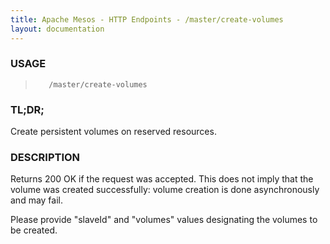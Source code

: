 ```yaml
---
title: Apache Mesos - HTTP Endpoints - /master/create-volumes
layout: documentation
---
```

<!--- This is an automatically generated file. DO NOT EDIT! --->

### USAGE ###
>        /master/create-volumes

### TL;DR; ###
Create persistent volumes on reserved resources.

### DESCRIPTION ###
Returns 200 OK if the request was accepted. This does not
imply that the volume was created successfully: volume
creation is done asynchronously and may fail.

Please provide "slaveId" and "volumes" values designating
the volumes to be created.